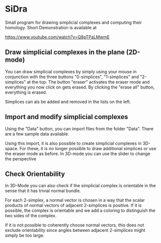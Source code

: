 # SiDra
Small program for  drawing  simplicial  complexes and computing  their homology. Short Demonstration is available at

https://www.youtube.com/watch?v=Q8pTPaLMwmE

## Draw simplicial complexes in the plane (2D-mode)
You can draw simplicial complexes by simply using your mouse in conjunction with the three buttons "0-simplices", "1-simplices" and "2-simplices" at the top. The button "eraser" activates the eraser mode and everything you now click on gets erased. By clicking the "erase all" button, everything is erased.

Simplices can als be added and removed in the lists on the left.

## Import and modify simplicial complexes
Using the "Data" button, you can import files from the folder "Data". There are a few sample data available.

Using this import, it is also possible to create simplicial complexes in 3D-space. 
For these, it is no longer possible to draw additional simplices or use the eraser mode as before.
In 3D-mode you can use the slider to change the perspective

## Check Orientability

In 3D-Mode you can also check if the simplicial complex is orientable in the sense that it has trivial normal bundle. 

For each 2-simplex, a normal vector is chosen in a way that the scalar products of normal vectors of adjacent 2-simplices is positive. If it is possible, the complex is orientable and we add a coloring to distinguish the two sides of the complex.

If it is not possible to coherently choose normal vectors, this does not exclude orientability since angles between adjacent 2-simplices might simply be too large.
